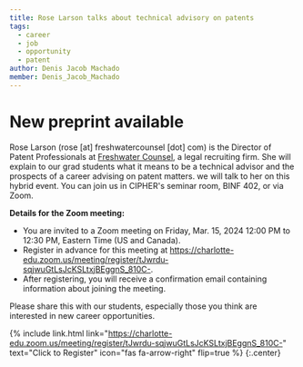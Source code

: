 ```yaml
---
title: Rose Larson talks about technical advisory on patents
tags:
  - career
  - job
  - opportunity
  - patent
author: Denis Jacob Machado
member: Denis_Jacob_Machado
---
```


# New preprint available

Rose Larson (rose [at] freshwatercounsel [dot] com) is the Director of Patent Professionals at [Freshwater Counsel](https://www.google.com/url?q=http://freshwatercounsel.com/&sa=D&source=calendar&ust=1710770921380971&usg=AOvVaw10SqiXpLnjaPT6PRyKoU79), a legal recruiting firm. She will explain to our grad students what it means to be a technical advisor and the prospects of a career advising on patent matters. we will talk to her on this hybrid event. You can join us in CIPHER's seminar room, BINF 402, or via Zoom.

**Details for the Zoom meeting:**

- You are invited to a Zoom meeting on Friday, Mar. 15, 2024 12:00 PM to 12:30 PM, Eastern Time (US and Canada).
- Register in advance for this meeting at https://charlotte-edu.zoom.us/meeting/register/tJwrdu-sqjwuGtLsJcKSLtxjBEggnS_810C-.
- After registering, you will receive a confirmation email containing information about joining the meeting.

Please share this with our students, especially those you think are interested in new career opportunities.

{% include link.html link="https://charlotte-edu.zoom.us/meeting/register/tJwrdu-sqjwuGtLsJcKSLtxjBEggnS_810C-" text="Click to Register" icon="fas fa-arrow-right" flip=true %}
{:.center}
